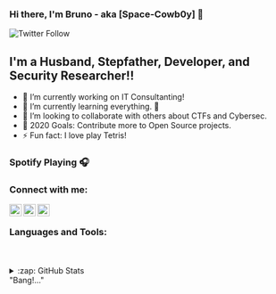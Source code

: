 ### Hi there, I'm Bruno - aka [Space-Cowb0y] 👋

![Twitter Follow](https://img.shields.io/twitter/follow/Sp4ce_Cowb0y_?color=1da1f2&logo=twitter&style=for-the-badge)


## I'm a Husband, Stepfather, Developer, and Security Researcher!!

- 🔭 I’m currently working on IT Consultanting!
- 🌱 I’m currently learning everything. 🤣
- 👯 I’m looking to collaborate with others about CTFs and Cybersec.
- 🥅 2020 Goals: Contribute more to Open Source projects.
- ⚡ Fun fact: I love play Tetris!

### Spotify Playing 🎧



### Connect with me:

[<img align="left" alt="Sp4ce_Cowb0y_ | Twitter" width="22px" src="https://cdn.jsdelivr.net/npm/simple-icons@v3/icons/twitter.svg" />][twitter]
[<img align="left" alt="Sp4ce_Cowb0y_ | LinkedIn" width="22px" src="https://cdn.jsdelivr.net/npm/simple-icons@v3/icons/linkedin.svg" />][linkedin]
[<img align="left" alt="Sp4ce_Cowb0y_ | Instagram" width="22px" src="https://cdn.jsdelivr.net/npm/simple-icons@v3/icons/instagram.svg" />][instagram]

<br />

### Languages and Tools:


<br />
<br />

<details>
  <summary>:zap: GitHub Stats</summary>

![Anurag's github stats](https://github-readme-stats.vercel.app/api?username=Space-Cowb0y&show_icons=true)
</details>
"Bang!..." 

[twitter]: https://twitter.com/Sp4ce_Cowb0y_
[instagram]: https://instagram.com/brunohoc
[linkedin]: https://www.linkedin.com/in/bruno-henrique-carvalho/

